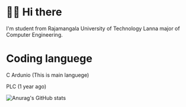 # 👋👋 Hi there

I'm student from Rajamangala University of Technology Lanna major of Computer Engineering.

# Coding languege
C Ardunio (This is main languege)

PLC (1 year ago)

![Anurag's GitHub stats](https://github-readme-stats.vercel.app/api?username=Gurimu21&show_icons=true&theme=radical)
